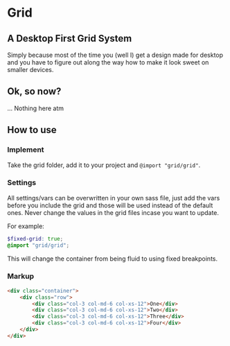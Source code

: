 # Grid

## A Desktop First Grid System
Simply because most of the time you (well I) get a design made for desktop and you have to figure out along the way how to make it look sweet on smaller devices.


## Ok, so now?
... Nothing here atm



## How to use
### Implement
Take the grid folder, add it to your project and `@import "grid/grid"`.

### Settings
All settings/vars can be overwritten in your own sass file, just add the vars before you include the grid and those will be used instead of the default ones. Never change the values in the grid files incase you want to update.

For example:

```scss
$fixed-grid: true;
@import "grid/grid";
```

This will change the container from being fluid to using fixed breakpoints.

### Markup
```html
<div class="container">
	<div class="row">
		<div class="col-3 col-md-6 col-xs-12">One</div>
		<div class="col-3 col-md-6 col-xs-12">Two</div>
		<div class="col-3 col-md-6 col-xs-12">Three</div>
		<div class="col-3 col-md-6 col-xs-12">Four</div>
	</div>
</div>
```
